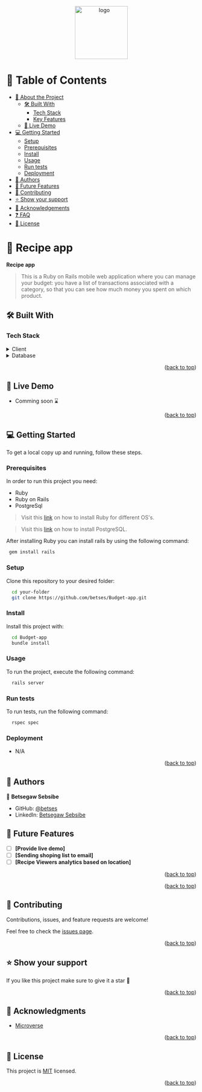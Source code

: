 <a name="readme-top"></a>

<div align="center">

  <img src="murple_logo.png" alt="logo" width="140"  height="auto" />
  <br/>

</div>

<!-- TABLE OF CONTENTS -->

# 📗 Table of Contents

- [📖 About the Project](#about-project)
  - [🛠 Built With](#built-with)
    - [Tech Stack](#tech-stack)
    - [Key Features](#key-features)
  - [🚀 Live Demo](#live-demo)
- [💻 Getting Started](#getting-started)
  - [Setup](#setup)
  - [Prerequisites](#prerequisites)
  - [Install](#install)
  - [Usage](#usage)
  - [Run tests](#run-tests)
  - [Deployment](#triangular_flag_on_post-deployment)
- [👥 Authors](#authors)
- [🔭 Future Features](#future-features)
- [🤝 Contributing](#contributing)
- [⭐️ Show your support](#support)
- [🙏 Acknowledgements](#acknowledgements)
- [❓ FAQ](#faq)
- [📝 License](#license)

<!-- PROJECT DESCRIPTION -->

# 📖 Recipe app <a name="about-project"></a>

**Recipe app** 
> This is a Ruby on Rails mobile web application where you can manage your budget: you have a list of transactions associated with a category, so that you can see how much money you spent on which product.

## 🛠 Built With <a name="built-with"></a>

### Tech Stack <a name="tech-stack"></a>

<details>
  <summary>Client</summary>
  <ul>
    <li><a href="https://rubyonrails.org/">Ruby on Rails</a></li>
  </ul>
</details>

<details>
<summary>Database</summary>
  <ul>
    <li><a href="https://www.postgresql.org/">PostgreSQL</a></li>
  </ul>
</details>

<!-- Features -->

<p align="right">(<a href="#readme-top">back to top</a>)</p>

<!-- LIVE DEMO -->

## 🚀 Live Demo <a name="live-demo"></a>

- Comming soon ⌛

<p align="right">(<a href="#readme-top">back to top</a>)</p>

<!-- GETTING STARTED -->

## 💻 Getting Started <a name="getting-started"></a>

To get a local copy up and running, follow these steps.

### Prerequisites

In order to run this project you need:
- Ruby
- Ruby on Rails
- PostgreSql

> Visit this [link](https://www.ruby-lang.org/en/documentation/installation/) on how to install Ruby for different OS's.

> Visit this [link](https://www.postgresql.org/download/) on how to install PostgreSQL.

After installing Ruby you can install rails by using the following command:

```sh
 gem install rails
```


### Setup

Clone this repository to your desired folder:


```sh
  cd your-folder
  git clone https://github.com/betses/Budget-app.git
```

### Install

Install this project with:

```sh
  cd Budget-app
  bundle install
```

### Usage

To run the project, execute the following command:


```sh
  rails server
```

### Run tests

To run tests, run the following command:
```sh
  rspec spec
```
<!--
Example command:

```sh
  bin/rails test test/models/article_test.rb
```
--->

### Deployment

- N/A

<!--
Example:

```sh

```
 -->

<p align="right">(<a href="#readme-top">back to top</a>)</p>

<!-- AUTHORS -->

## 👥 Authors <a name="authors"></a>

👤 **Betsegaw Sebsibe**

- GitHub: [@betses](https://github.com/betses)
- LinkedIn: [Betsegaw Sebsibe](https://www.linkedin.com/in/betsegaw-sebsibe/)


## 🔭 Future Features <a name="future-features"></a>

- [ ] **[Provide live demo]**
- [ ] **[Sending shoping list to email]**
- [ ] **[Recipe Viewers analytics based on location]**

<p align="right">(<a href="#readme-top">back to top</a>)</p>

<p align="right">(<a href="#readme-top">back to top</a>)</p>

<!-- CONTRIBUTING -->

## 🤝 Contributing <a name="contributing"></a>

Contributions, issues, and feature requests are welcome!

Feel free to check the [issues page](../../issues/).

<p align="right">(<a href="#readme-top">back to top</a>)</p>

<!-- SUPPORT -->

## ⭐️ Show your support <a name="support"></a>

If you like this project make sure to give it a star 🌟

<p align="right">(<a href="#readme-top">back to top</a>)</p>

<!-- ACKNOWLEDGEMENTS -->

## 🙏 Acknowledgments <a name="acknowledgements"></a>

- [Microverse](https://www.microverse.org/)

<p align="right">(<a href="#readme-top">back to top</a>)</p>

<!-- LICENSE -->

## 📝 License <a name="license"></a>

This project is [MIT](./MIT.md) licensed.

<p align="right">(<a href="#readme-top">back to top</a>)</p>

